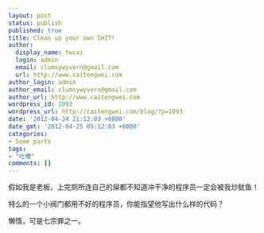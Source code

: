 ```yaml
---
layout: post
status: publish
published: true
title: Clean up your own SHIT!
author:
  display_name: twcai
  login: admin
  email: clumsywyvern@gmail.com
  url: http://www.caitengwei.com
author_login: admin
author_email: clumsywyvern@gmail.com
author_url: http://www.caitengwei.com
wordpress_id: 1093
wordpress_url: http://caitengwei.com/blog/?p=1093
date: '2012-04-24 21:12:03 +0800'
date_gmt: '2012-04-25 05:12:03 +0800'
categories:
- Some parts
tags:
- "吐槽"
comments: []
---
```

<p>假如我是老板，上完厕所连自己的屎都不知道冲干净的程序员一定会被我炒鱿鱼！</p>
<p>特么的一个小阀门都用不好的程序员，你能指望他写出什么样的代码？</p>
<p>懒惰，可是七宗罪之一。</p>
